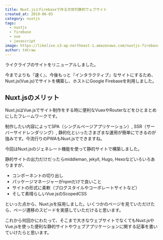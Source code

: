```yaml
---
title: Nuxt.jsとFirebaseで作る次世代静的ウェブサイト
created_at: 2019-06-03
category: nuxtjs
tags: 
  - nuxtjs
  - firebase
  - vue
  - javascript
image: https://likelive.s3-ap-northeast-1.amazonaws.com/nuxtjs-firebase.png
author: t4traw
---
```

ライクライブのサイトをリニューアルしました。

今までよりも『速く』、今後もっと『インタラクティブ』なサイトにするため、Nuxt.js(Vue.js)でサイトを構築し、ホストにGoogle Firebaseを利用しました。

## Nuxt.jsのメリット

Nuxt.jsはVue.jsでサイト制作をする時に便利なVuexやRouterなどをひとまとめにしたフレームワークです。

制作したい内容によってSPA（シングルページアプリケーション）, SSR（サーバーサイドレンダリング）, 静的化といったさまざまな運用が簡単にできるのが強みです。今流行りのPWAもNuxt.jsでできますね。

今回はNuxt.jsのジェネレート機能を使って静的サイトで構築しました。

静的サイトの出力だけだったらmiddleman, jekyll, Hugo, Hexoなどいろいろありますが、

- コンポーネントの切り出し
- パッケージマネージャーがnpmだけで良いこと
- サイトの形式に柔軟（ブログスタイルやコーポレートサイトなど）
- そして素晴らしいVue.jsのScopedCSS

といった点から、Nuxt.jsを採用しました。いくつかのページを見ていただけたら、ページ遷移のスピードを実感していただけると思います。

これから何回かにわたって、そこまで大きなウェブサイトでなくてもNuxt.jsやVue.jsを使った便利な静的サイトやウェブアプリケーションに関する記事を書いていけたらと思います。

